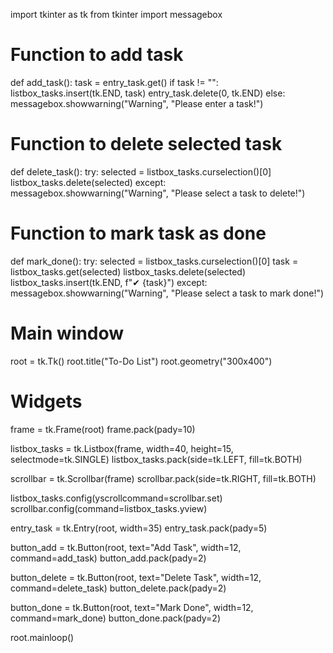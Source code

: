 import tkinter as tk
from tkinter import messagebox

# Function to add task
def add_task():
    task = entry_task.get()
    if task != "":
        listbox_tasks.insert(tk.END, task)
        entry_task.delete(0, tk.END)
    else:
        messagebox.showwarning("Warning", "Please enter a task!")

# Function to delete selected task
def delete_task():
    try:
        selected = listbox_tasks.curselection()[0]
        listbox_tasks.delete(selected)
    except:
        messagebox.showwarning("Warning", "Please select a task to delete!")

# Function to mark task as done
def mark_done():
    try:
        selected = listbox_tasks.curselection()[0]
        task = listbox_tasks.get(selected)
        listbox_tasks.delete(selected)
        listbox_tasks.insert(tk.END, f"✔ {task}")
    except:
        messagebox.showwarning("Warning", "Please select a task to mark done!")

# Main window
root = tk.Tk()
root.title("To-Do List")
root.geometry("300x400")

# Widgets
frame = tk.Frame(root)
frame.pack(pady=10)

listbox_tasks = tk.Listbox(frame, width=40, height=15, selectmode=tk.SINGLE)
listbox_tasks.pack(side=tk.LEFT, fill=tk.BOTH)

scrollbar = tk.Scrollbar(frame)
scrollbar.pack(side=tk.RIGHT, fill=tk.BOTH)

listbox_tasks.config(yscrollcommand=scrollbar.set)
scrollbar.config(command=listbox_tasks.yview)

entry_task = tk.Entry(root, width=35)
entry_task.pack(pady=5)

button_add = tk.Button(root, text="Add Task", width=12, command=add_task)
button_add.pack(pady=2)

button_delete = tk.Button(root, text="Delete Task", width=12, command=delete_task)
button_delete.pack(pady=2)

button_done = tk.Button(root, text="Mark Done", width=12, command=mark_done)
button_done.pack(pady=2)

root.mainloop()
